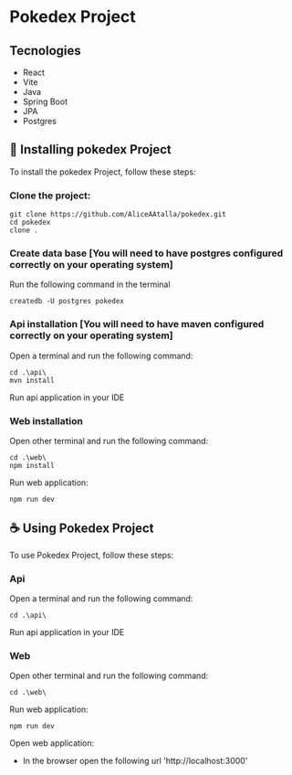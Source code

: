 # Pokedex Project

## Tecnologies

- React
- Vite
- Java
- Spring Boot
- JPA
- Postgres

## 🚀 Installing pokedex Project

To install the pokedex Project, follow these steps:

### Clone the project:

```
git clone https://github.com/AliceAAtalla/pokedex.git
cd pokedex
clone .

```

### Create data base [You will need to have postgres configured correctly on your operating system]

Run the following command in the terminal
```
createdb -U postgres pokedex
```


### Api installation [You will need to have maven configured correctly on your operating system]

Open a terminal and run the following command:

```
cd .\api\
mvn install
```

Run api application in your IDE


### Web installation
Open other terminal and run the following command:

```
cd .\web\
npm install
```

Run web application:

```
npm run dev
```


## ☕ Using Pokedex Project

To use Pokedex Project, follow these steps:


### Api

Open a terminal and run the following command:

```
cd .\api\
```

Run api application in your IDE


### Web

Open other terminal and run the following command:

```
cd .\web\
```

Run web application:

```
npm run dev
```

Open web application:

- In the browser open the following url 'http://localhost:3000'

